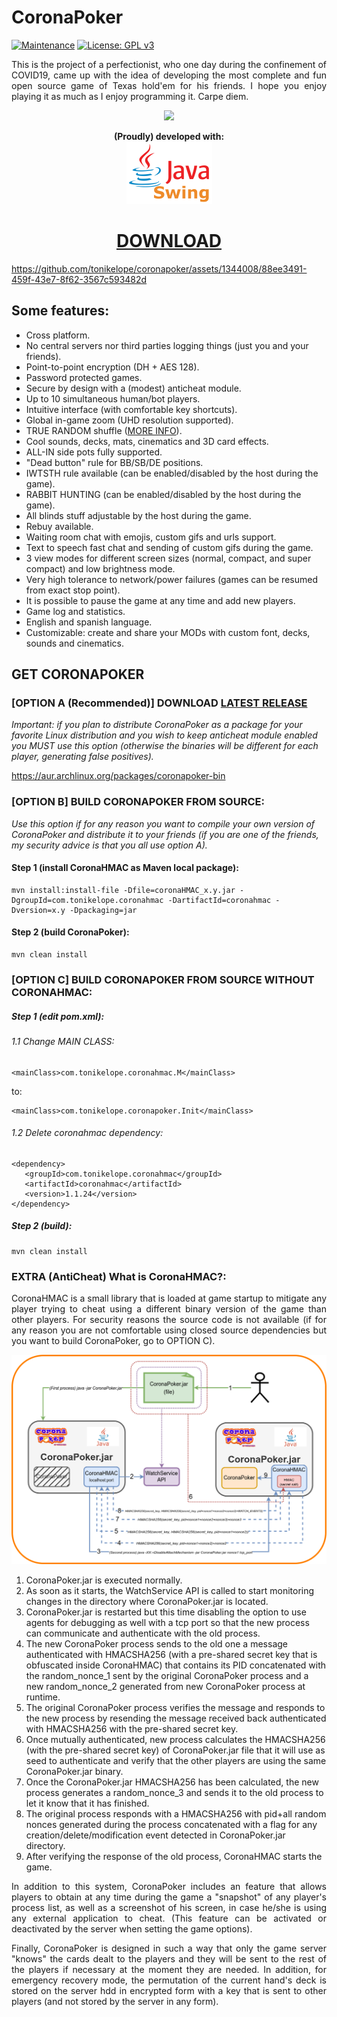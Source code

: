 <h1>CoronaPoker</h1>

[![Maintenance](https://img.shields.io/badge/Maintained%3F-yes-green.svg)](https://GitHub.com/Naereen/StrapDown.js/graphs/commit-activity) [![License: GPL v3](https://img.shields.io/badge/License-GPLv3-blue.svg)](https://www.gnu.org/licenses/gpl-3.0)

<p align="justify">This is the project of a perfectionist, who one day during the confinement of COVID19, came up with the idea of developing the most complete and fun open source game of Texas hold'em for his friends. I hope you enjoy playing it as much as I enjoy programming it. Carpe diem.</p>

<p align="center"><a href="https://github.com/tonikelope/coronapoker/releases/latest" target="_blank"><img src="https://raw.githubusercontent.com/tonikelope/megabasterd/master/src/main/resources/images/linux-mac-windows.png"></a></p><p align="center"><b>(Proudly) developed with:</b><br><img src="java_swing_mini.png" height="100"></p>

<h1 align="center"><a href="https://github.com/tonikelope/coronapoker/releases/latest"><b>DOWNLOAD</b></a></h1>

https://github.com/tonikelope/coronapoker/assets/1344008/88ee3491-459f-43e7-8f62-3567c593482d


## Some features:
- Cross platform.
- No central servers nor third parties logging things (just you and your friends).
- Point-to-point encryption (DH + AES 128).
- Password protected games.
- Secure by design with a (modest) anticheat module.
- Up to 10 simultaneous human/bot players.
- Intuitive interface (with comfortable key shortcuts).
- Global in-game zoom (UHD resolution supported).
- TRUE RANDOM shuffle (<a href="https://github.com/tonikelope/coronapoker/raw/master/shuffle.pdf">MORE INFO</a>).
- Cool sounds, decks, mats, cinematics and 3D card effects.
- ALL-IN side pots fully supported.
- "Dead button" rule for BB/SB/DE positions.
- IWTSTH rule available (can be enabled/disabled by the host during the game).
- RABBIT HUNTING (can be enabled/disabled by the host during the game).
- All blinds stuff adjustable by the host during the game.
- Rebuy available.
- Waiting room chat with emojis, custom gifs and urls support.
- Text to speech fast chat and sending of custom gifs during the game.
- 3 view modes for different screen sizes (normal, compact, and super compact) and low brightness mode.
- Very high tolerance to network/power failures (games can be resumed from exact stop point).
- It is possible to pause the game at any time and add new players.
- Game log and statistics.
- English and spanish language.
- Customizable: create and share your MODs with custom font, decks, sounds and cinematics.

## GET CORONAPOKER

### [OPTION A (Recommended)] DOWNLOAD <a href="https://github.com/tonikelope/coronapoker/releases/latest">LATEST RELEASE</a>

<i>Important: if you plan to distribute CoronaPoker as a package for your favorite Linux distribution and you wish to keep anticheat module enabled you MUST use this option (otherwise the binaries will be different for each player, generating false positives).</i>

https://aur.archlinux.org/packages/coronapoker-bin</p>

### [OPTION B] BUILD CORONAPOKER FROM SOURCE:

<i>Use this option if for any reason you want to compile your own version of CoronaPoker and distribute it to your friends (if you are one of the friends, my security advice is that you all use option A).</i>

#### Step 1 (install CoronaHMAC as Maven local package):
```
mvn install:install-file -Dfile=coronaHMAC_x.y.jar -DgroupId=com.tonikelope.coronahmac -DartifactId=coronahmac -Dversion=x.y -Dpackaging=jar
```

#### Step 2 (build CoronaPoker):
```
mvn clean install
```

### [OPTION C] BUILD CORONAPOKER FROM SOURCE WITHOUT CORONAHMAC:

##### Step 1 (edit pom.xml):
###### 1.1 Change MAIN CLASS:
```
<mainClass>com.tonikelope.coronahmac.M</mainClass>
```
to:

```
<mainClass>com.tonikelope.coronapoker.Init</mainClass>
```

###### 1.2 Delete coronahmac dependency:
```
<dependency>
   <groupId>com.tonikelope.coronahmac</groupId>
   <artifactId>coronahmac</artifactId>
   <version>1.1.24</version>
</dependency>
```

##### Step 2 (build):
```
mvn clean install
```

### EXTRA (AntiCheat) What is CoronaHMAC?: 
<p align="justify">CoronaHMAC is a small library that is loaded at game startup to mitigate any player trying to cheat using a different binary version of the game than other players. For security reasons the source code is not available (if for any reason you are not comfortable using closed source dependencies but you want to build CoronaPoker, go to OPTION C).

<p align="center"><img src="https://github.com/tonikelope/coronapoker/raw/master/coronahmac.png"></p>

1) CoronaPoker.jar is executed normally.
2) As soon as it starts, the WatchService API is called to start monitoring changes in the directory where CoronaPoker.jar is located.
3) CoronaPoker.jar is restarted but this time disabling the option to use agents for debugging as well with a tcp port so that the new process can communicate and authenticate with the old process.
4) The new CoronaPoker process sends to the old one a message authenticated with HMACSHA256 (with a pre-shared secret key that is obfuscated inside CoronaHMAC) that contains its PID concatenated with the random_nonce_1 sent by the original CoronaPoker process and a new random_nonce_2 generated from new CoronaPoker process at runtime.
5) The original CoronaPoker process verifies the message and responds to the new process by resending the message received back authenticated with HMACSHA256 with the pre-shared secret key.
6) Once mutually authenticated, new process calculates the HMACSHA256 (with the pre-shared secret key) of CoronaPoker.jar file that it will use as seed to authenticate and verify that the other players are using the same CoronaPoker.jar binary.
7) Once the CoronaPoker.jar HMACSHA256 has been calculated, the new process generates a random_nonce_3 and sends it to the old process to let it know that it has finished. 
8) The original process responds with a HMACSHA256 with pid+all random nonces generated during the process concatenated with a flag for any creation/delete/modification event detected in CoronaPoker.jar directory.
9) After verifying the response of the old process, CoronaHMAC starts the game.

<p align="justify">In addition to this system, CoronaPoker includes an feature that allows players to obtain at any time during the game a "snapshot" of any player's process list, as well as a screenshot of his screen, in case he/she is using any external application to cheat. (This feature can be activated or deactivated by the server when setting the game options).</p>

<p align="justify">Finally, CoronaPoker is designed in such a way that only the game server "knows" the cards dealt to the players and they will be sent to the rest of the players if necessary at the moment they are needed. In addition, for emergency recovery mode, the permutation of the current hand's deck is stored on the server hdd in encrypted form with a key that is sent to other players (and not stored by the server in any form).</p>
